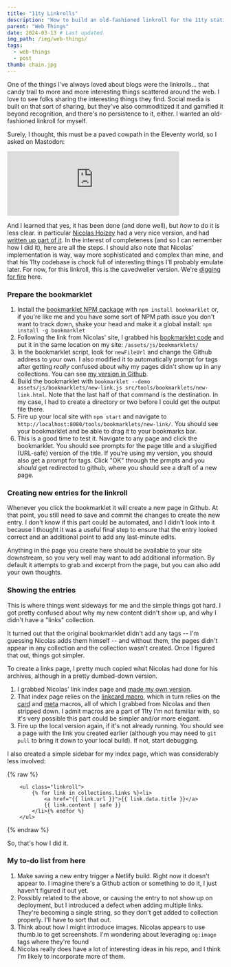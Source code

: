 ```yaml
---
title: "11ty Linkrolls"
description: "How to build an old-fashioned linkroll for the 11ty static site generator."
parent: "Web Things"
date: 2024-03-13 # Last updated
img_path: /img/web-things/
tags:
  - web-things
  - post
thumb: chain.jpg
---
```


One of the things I've always loved about blogs were the linkrolls... that candy trail to more and more interesting things scattered around the web. I love to see folks sharing the interesting things they find. Social media is built on that sort of sharing, but they've also commoditized it and gamified it beyond recognition, and there's no persistence to it, either. I wanted an old-fashioned linkroll for myself.

Surely, I thought, this must be a paved cowpath in the Eleventy world, so I asked on Mastodon:

<iframe src="https://mastodon.social/@tbaxter/112083281191909486/embed" class="mastodon-embed" style="max-width: 100%; border: 0" width="400" allowfullscreen="allowfullscreen"></iframe><script src="https://mastodon.social/embed.js" async="async"></script>

And I learned that yes, it has been done (and done well), but *how* to do it is less clear. in particular [Nicolas Hoizey](https://nicolas-hoizey.com/) had a very nice version, and had [written up part of it](https://nicolas-hoizey.com/articles/2023/02/08/a-bookmarklet-to-create-a-new-link-content-markdown-on-github/). In the interest of completeness (and so I can remember how I did it), here are all the steps. I should also note that Nicolas' implementation is way, way more sophisticated and complex than mine, and that his 11ty codebase is chock full of interesting things I'll probably emulate later. For now, for this linkroll, this is the cavedweller version. We're [digging for fire](https://www.youtube.com/watch?v=xekfBhiqfig) here.

### Prepare the bookmarklet
1. Install the [bookmarklet NPM package](https://www.npmjs.com/package/bookmarklet) with `npm install bookmarklet` or, if you're like me and you have some sort of NPM path issue you don't want to track down, shake your head and make it a global install: `npm install -g bookmarklet`
2. Following the link from Nicolas' site, I grabbed his [bookmarklet code](https://github.com/nhoizey/nicolas-hoizey.com/blob/main/assets/js/bookmarklets/new-link.js) and put it in the same location on my site: `/assets/js/bookmarklets/`
3. In the bookmarklet script, look for `newFileUrl` and change the Github address to your own. I also modified it to automatically prompt for tags after getting _really_ confused about why my pages didn't show up in any collections. You can see [my version in Github](https://github.com/tBaxter/another-rodeo/blob/main/assets/js/bookmarklets/new-link.js).
4. Build the bookmarklet with `bookmarklet --demo assets/js/bookmarklets/new-link.js src/tools/bookmarklets/new-link.html`. Note that the last half of that command is the destination. In my case, I had to create a directory or two before I could get the output file there.
5. Fire up your local site with `npm start` and navigate to `http://localhost:8080/tools/bookmarklets/new-link/`. You should see your bookmarklet and be able to drag it to your bookmarks bar.
6. This is a good time to test it. Navigate to any page and click the bookmarklet. You should see prompts for the page title and a slugified (URL-safe) version of the title. If you're using my version, you should also get a prompt for tags. Click "OK" through the prmpts and you _should_ get redirected to github, where you should see a draft of a new page. 

### Creating new entries for the linkroll
Whenever you click the bookmarklet it will create a new page in Github. At that point, you still need to save and commit the changes to create the new entry. I don't know if this part could be automated, and I didn't look into it because I thought it was a useful final step to ensure that the entry looked correct and an additional point to add any last-minute edits.

Anything in the page you create here should be available to your site downstream, so you very well may want to add additional information. By default it attempts to grab and excerpt from the page, but you can also add your own thoughts.

### Showing the entries
This is where things went sideways for me and the simple things got hard. I got pretty confused about why my new content didn't show up, and why I didn't have a "links" collection. 

It turned out that the original bookmarklet didn't add any tags -- I'm guessing Nicolas adds them himself -- and without them, the pages didn't appear in any collection and the collection wasn't created. Once I figured that out, things got simpler.

To create a links page, I pretty much copied what Nicolas had done for his archives, although in a pretty dumbed-down version.
1. I grabbed Nicolas' link index page and [made my own version](https://github.com/tBaxter/another-rodeo/blob/main/src/links/index.njk). 
2. That index page relies on the [linkcard macro](https://github.com/tBaxter/another-rodeo/blob/main/src/_includes/macros/linkCard.njk), which in turn relies on the [card](https://github.com/tBaxter/another-rodeo/blob/main/src/_includes/macros/card.njk) and [meta](https://github.com/tBaxter/another-rodeo/blob/main/src/_includes/macros/meta.njk) macros, all of which I grabbed from Nicolas and then stripped down. I admit macros are a part of 11ty I'm not familiar with, so it's very possible this part could be simpler and/or more elegant. 
3. Fire up the local version again, if it's not already running. You should see a page with the link you created earlier (although you may need to `git pull` to bring it down to your local build). If not, start debugging.

I also created a simple sidebar for my index page, which was considerably less involved:

{% raw %}
```
    <ul class="linkroll">
        {% for link in collections.links %}<li>
            <a href="{{ link.url }}">{{ link.data.title }}</a>
            {{ link.content | safe }}
        </li>{% endfor %}
    </ul> 
```
{% endraw %}

So, that's how I did it.

### My to-do list from here
1. Make saving a new entry trigger a Netlify build. Right now it doesn't appear to. I imagine there's a Github action or something to do it, I just haven't figured it out yet.
2. Possibly related to the above, or causing the entry to not show up on deployment, but I introduced a defect when adding multiple links. They're becoming a single string, so they don't get added to collection properly. I'll have to sort that out.
3. Think about how I might introduce images. Nicolas appears to use thumb.io to get screenshots. I'm wondering about leveraging `og:image` tags where they're found
4. Nicolas really does have a lot of interesting ideas in his repo, and I think I'm likely to incorporate more of them.
